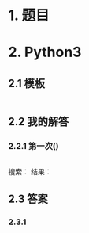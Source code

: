 # 1. 题目



# 2. Python3

## 2.1 模板

```python

```

## 2.2 我的解答

### 2.2.1 第一次()

```python

```
搜索：
结果：

## 2.3 答案

### 2.3.1 

```python

```
